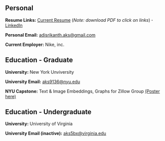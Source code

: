 ## Personal


**Resume Links:**  [Current Resume](https://github.com/aks5bx/CurrentResume/blob/main/ASResume_S23.pdf) (_Note: download PDF to click on links_)  **·**  [LinkedIn](https://www.linkedin.com/in/adi-srikanth/)  

**Personal Email:**  adisrikanth.aks@gmail.com

**Current Employer:**  Nike, inc.

## Education - Graduate

**University:**  New York Unviversity

**University Email:**  aks9136@nyu.edu

**NYU Capstone:**  Text & Image Embeddings, Graphs for Zillow Group [(Poster here)](https://github.com/aks5bx/CurrentResume/blob/main/Capstone%20Poster.pdf)

## Education - Undergraduate 

**University:**  University of Virginia 

**University Email (inactive):** aks5bx@virginia.edu
